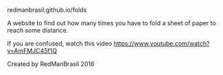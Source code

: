 redmanbrasil.github.io/folds

A website to find out how many times you have to fold a sheet of paper to reach some distance.

If you are confused, watch this video https://www.youtube.com/watch?v=AmFMJC45f1Q

Created by RedManBrasil 2016
